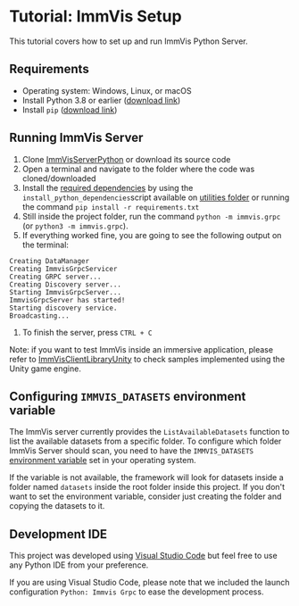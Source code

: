# Tutorial:  ImmVis Setup

This tutorial covers how to set up and run ImmVis Python Server.

## Requirements

- Operating system: Windows, Linux, or macOS
- Install Python 3.8 or earlier ([download link](https://www.python.org/downloads/))
- Install `pip` ([download link](https://pypi.org/project/pip/))

## Running ImmVis Server

1. Clone [ImmVisServerPython](https://github.com/imdavi/ImmVisServerPython) or download its source code
1. Open a terminal and navigate to the folder where the code was cloned/downloaded
1. Install the [required dependencies](../requirements.txt) by using the `install_python_dependencies`script available on [utilities folder](../utilities) or running the command `pip install -r requirements.txt`
1. Still inside the project folder, run the command `python -m immvis.grpc` (or `python3 -m immvis.grpc`).
1. If everything worked fine, you are going to see the following output on the terminal: 
```shell
Creating DataManager
Creating ImmvisGrpcServicer
Creating GRPC server...
Creating Discovery server...
Starting ImmvisGrpcServer...
ImmvisGrpcServer has started!
Starting discovery service.
Broadcasting...
```
1. To finish the server, press `CTRL + C`

Note: if you want to test ImmVis inside an immersive application, please refer to [ImmVisClientLibraryUnity](https://github.com/imdavi/ImmVisClientLibraryUnity) to check samples implemented using the Unity game engine.


## Configuring `IMMVIS_DATASETS` environment variable 

The ImmVis server currently provides the `ListAvailableDatasets` function to list the available datasets from a specific folder. To configure which folder ImmVis Server should scan, you need to have the `IMMVIS_DATASETS` [environment variable](https://en.wikipedia.org/wiki/Environment_variable) set in your operating system. 

If the variable is not available, the framework will look for datasets inside a folder named `datasets` inside the root folder inside this project. If you don't want to set the environment variable, consider just creating the folder and copying the datasets to it.

## Development IDE

This project was developed using [Visual Studio Code](https://code.visualstudio.com/) but feel free to use any Python IDE from your preference.

If you are using Visual Studio Code, please note that we included the launch configuration `Python: Immvis Grpc` to ease the development process.
